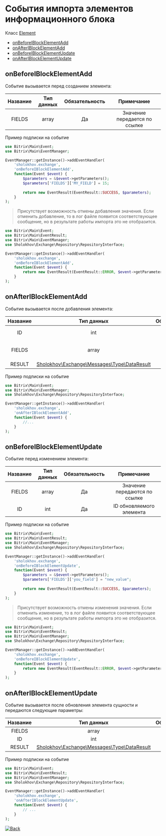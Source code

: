 # События импорта элементов информационного блока

Класс [Element](https://github.com/sholokhov-daniil/bitrix-exchange/blob/v0.200/src/Target/IBlock/Element.php)

- [onBeforeIBlockElementAdd](#onbeforeiblockelementadd)
- [onAfterIBlockElementAdd](#onafteriblockelementadd)
- [onBeforeIBlockElementUpdate](#onbeforeiblockelementupdate)
- [onAfterIBlockElementUpdate](#onafteriblockelementupdate)

## onBeforeIBlockElementAdd
Событие вызывается перед созданием элемента:

| Название  | Тип данных | Обязательность |          Примечание           |
|:---------:|:----------:|:--------------:|:-----------------------------:|
|  FIELDS   |   array    |       Да       | Значение передается по ссылке | 

Пример подписки на событие

````php
use Bitrix\Main\Event;
use Bitrix\Main\EventManager;

EventManager::getInstance()->addEventHandler(
    'sholokhov.exchange',
    'onBeforeIBlockElementAdd',
    function(Event $event) {
        $parameters = &$event->getParameters();
        $parameters['FIELDS']['MY_FIELD'] = 15;
        
        return new EventResult(EventResult::SUCCESS, $parameters);
    }
);
````

> Присутствует возможность отмены добавления значения. Если отменить добавление, то в лог файле появится соответствующее сообщение, но в результате работы импорта это не отобразится.

````php
use Bitrix\Main\Event;
use Bitrix\Main\EventResult;
use Bitrix\Main\EventManager;
use Sholokhov\Exchange\Repository\RepositoryInterface;

EventManager::getInstance()->addEventHandler(
    'sholokhov.exchange',
    'onBeforeIBlockElementAdd',
    function(Event $event) {        
        return new EventResult(EventResult::ERROR, $event->getParameters());
    }
);
````

## onAfterIBlockElementAdd
Событие вызывается после добавления элемента:

| Название |                                                                Тип данных                                                                | Обязательность |            Примечание            |
|:--------:|:----------------------------------------------------------------------------------------------------------------------------------------:|:--------------:|:--------------------------------:|
|    ID    |                                                                   int                                                                    |       Да       |      ID созданного элемента      |
|  FIELDS  |                                                                  array                                                                   |       Да       | Массив с добавляемыми значениями |
|  RESULT  | [Sholokhov\Exchange\Messages\Type\DataResult](https://github.com/sholokhov-daniil/exchange/blob/master/src/Messages/Type/DataResult.php) |       Да       |

Пример подписки на событие

````php
use Bitrix\Main\Event;
use Bitrix\Main\EventManager;
use Sholokhov\Exchange\Repository\RepositoryInterface;

EventManager::getInstance()->addEventHandler(
    'sholokhov.exchange',
    'onAfterIBlockElementAdd',
    function(Event $event) {
        //...
    }
);
````

## onBeforeIBlockElementUpdate
Событие перед изменением элемента:

| Название | Тип данных | Обязательность |          Примечание           |
|:--------:|:----------:|:--------------:|:-----------------------------:|
|  FIELDS  |   array    |       Да       | Значение передаются по ссылке |
|    ID    |    int     |       Да       |   ID обновляемого элемента    |

Пример подписки на событие

````php
use Bitrix\Main\Event;
use Bitrix\Main\EventResult;
use Bitrix\Main\EventManager;
use Sholokhov\Exchange\Repository\RepositoryInterface;

EventManager::getInstance()->addEventHandler(
    'sholokhov.exchange',
    'onBeforeIBlockElementUpdate',
    function(Event $event) {
        $parameters = &$event->getParameters();
        $parameters['FIELDS']['you_field'] = "new_value";
        
        return new EventResult(EventResult::SUCCESS, $parameters);
    }
);
````

> Присутствует возможность отмены изменения значения. Если отменить изменение, то в лог файле появится соответствующее сообщение, но в результате работы импорта это не отобразится.

````php
use Bitrix\Main\Event;
use Bitrix\Main\EventResult;
use Bitrix\Main\EventManager;
use Sholokhov\Exchange\Repository\RepositoryInterface;

EventManager::getInstance()->addEventHandler(
    'sholokhov.exchange',
    'onBeforeIBlockElementUpdate',
    function(Event $event) {        
        return new EventResult(EventResult::ERROR, $event->getParameters());
    }
);
````

## onAfterIBlockElementUpdate
Событие вызывается после обновления элемента сущности и передаются следующие параметры:

| Название |                                                                Тип данных                                                                | Обязательность |
|:--------:|:----------------------------------------------------------------------------------------------------------------------------------------:|:--------------:|
|  FIELDS  |                                                                  array                                                                   |       Да       |
|    ID    |                                                                   int                                                                    |       Да       |
|  RESULT  | [Sholokhov\Exchange\Messages\Type\DataResult](https://github.com/sholokhov-daniil/exchange/blob/master/src/Messages/Type/DataResult.php) |       Да       |

Пример подписки на событие

````php
use Bitrix\Main\Event;
use Bitrix\Main\EventResult;
use Bitrix\Main\EventManager;
use Sholokhov\Exchange\Repository\RepositoryInterface;

EventManager::getInstance()->addEventHandler(
    'sholokhov.exchange',
    'onAfterIBlockElementUpdate',
    function(Event $event) {
        // ...
    }
);
````

[![Back](https://img.shields.io/badge/События_информационного_блока-blue?style=for-the-badge)](https://github.com/sholokhov-daniil/exchange/blob/v0.200/doc/events/iblock/main.md)